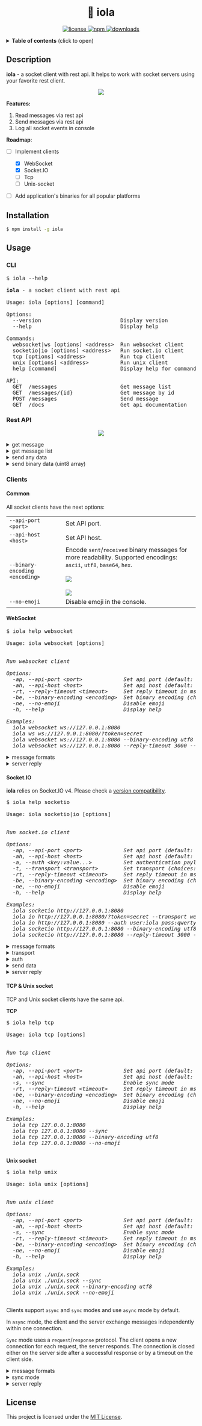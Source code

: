 <h1 align="center">🔄 iola</h1> 

<p align="center">
  <a href="https://github.com/pvarentsov/iola/blob/main/LICENSE">
    <img src="https://img.shields.io/github/license/pvarentsov/iola" alt="license" />
  </a>
  <a href="https://www.npmjs.com/package/iola">
    <img src="https://img.shields.io/npm/v/iola.svg" alt="npm" />
  </a>
  <a href="https://www.npmjs.com/package/iola">
    <img src="https://img.shields.io/npm/dt/iola.svg" alt="downloads" />
  </a>
</p>

<details>
  <summary><b>Table of contents</b> (click to open)</summary>
  <br>
  <ul>
    <li><a href="https://github.com/pvarentsov/iola#description">Description</a></li>
    <li><a href="https://github.com/pvarentsov/iola#installation">Installation</a></li>
    <li><a href="https://github.com/pvarentsov/iola#usage">Usage</a></li>
    <ul>
      <li><a href="https://github.com/pvarentsov/iola#cli">CLI</a></li>
      <li><a href="https://github.com/pvarentsov/iola#rest-api">Rest API</a></li>
      <li><a href="https://github.com/pvarentsov/iola#clients">Clients</a></li>
        <ul>
          <li><a href="https://github.com/pvarentsov/iola#common">Common</a></li>
          <li><a href="https://github.com/pvarentsov/iola#websocket">WebSocket</a></li>
          <li><a href="https://github.com/pvarentsov/iola#socketio">Socket.IO</a></li>
          <li><a href="https://github.com/pvarentsov/iola#tcp--unix-socket">TCP & Unix socket</a></li>
        </ul>
    </ul>
    <li><a href="https://github.com/pvarentsov/iola#license">License</a></li>
  </ul>
</details>

## Description

**iola** - a socket client with rest api. It helps to work with socket servers using your favorite rest client.

<p align="center"> 
  <img src="./demo/iola-demo.gif">
</p>

**Features:**

1. Read messages via rest api
2. Send messages via rest api
3. Log all socket events in console

**Roadmap**:
- [ ] Implement clients
  - [x] WebSocket
  - [x] Socket.IO
  - [ ] Tcp
  - [ ] Unix-socket
- [ ] Add application's binaries for all popular platforms


## Installation
```bash
$ npm install -g iola
```
## Usage

### CLI

<pre>
$ iola --help

<b>iola</b> - a socket client with rest api

Usage: iola [options] [command]

Options:
  --version                         Display version
  --help                            Display help

Commands:
  websocket|ws [options] &lt;address>  Run websocket client
  socketio|io [options] &lt;address>   Run socket.io client
  tcp [options] &lt;address>           Run tcp client
  unix [options] &lt;address>          Run unix client
  help [command]                    Display help for command

API:
  GET  /messages                    Get message list
  GET  /messages/{id}               Get message by id
  POST /messages                    Send message 
  GET  /docs                        Get api documentation
</pre>

### Rest API

<p align="center">
  <img src="./docs/swagger.png">
</p>

<details>
  <summary>get message</summary>
  <p align="center">
    <br>
    <img src="./docs/get-message.png">
  </p>
</details>

<details>
  <summary>get message list</summary>
  <p align="center">
    <br>
    <img src="./docs/get-message-list.png">
  </p>
</details>


<details>
  <summary>send any data</summary>
  <p align="center">
    <br>
    <img src="./docs/send-any-data.png">
  </p>
</details>

<details>
  <summary>send binary data (uint8 array)</summary>
  <p align="center">
    <br>
    <img src="./docs/send-bytes.png">
  </p>
</details>

### Clients

#### Common

All socket clients have the next options:

<table border="0">
<tr>
  <td nowrap><code>--api-port &lt;port&gt;</code></td>
  <td>Set API port.</td>
</tr>
<tr>
  <td nowrap><code>--api-host &lt;host&gt;</code></td>
  <td>Set API host.</td>
</tr>
<tr>
  <td nowrap><code>--binary-encoding  &lt;encoding&gt;</code></td>
  <td>Encode <code>sent</code>/<code>received</code> binary messages for more readability. Supported encodings: 
    <code>ascii</code>,
    <code>utf8</code>,
    <code>base64</code>,
    <code>hex</code>.
    <br>
    <br>
    <img src="./docs/binary-encoding.cli.png">
    <br>
    <br>
    <img src="./docs/binary-encoding.rest-api.png">
  </td>
</tr>
<tr>
  <td nowrap><code>--no-emoji</code></td>
  <td>Disable emoji in the console.</td>
</tr>
</table>

#### WebSocket

<pre>
$ iola help websocket

Usage: iola websocket [options] <address>

Run websocket client

Options:
  -ap, --api-port &lt;port>             Set api port (default: "3000")
  -ah, --api-host &lt;host>             Set api host (default: "127.0.0.1")
  -rt, --reply-timeout &lt;timeout>     Set reply timeout in ms (default: "1000")
  -be, --binary-encoding &lt;encoding>  Set binary encoding (choices: "ascii","utf8","base64","hex")
  -ne, --no-emoji                    Disable emoji
  -h, --help                         Display help

Examples:
  iola websocket ws://127.0.0.1:8080
  iola ws ws://127.0.0.1:8080/?token=secret
  iola websocket ws://127.0.0.1:8080 --binary-encoding utf8
  iola websocket ws://127.0.0.1:8080 --reply-timeout 3000 --no-emoji
</pre>

<details>
  <summary>message formats</summary>
  <br>
  <ul>
    <li><code>string</code></li>
    <li><code>json</code></li>
    <li><code>byte-array</code></li>
  </ul>
</details>

<details>
  <summary>server reply</summary>
  <br>
  <p>You can pass the RequestId to the request with json data
     in order to await the server reply with such RequestId in the reply data.
  </p>
  <p align="center">
    <br>
    <img src="./docs/send-data-with-requsetid.png">
  </p>
  <p>RequestId field can be one of the following:
    <ul>
      <li><code>requestId</code></li>
      <li><code>request_id</code></li>
      <li><code>reqId</code></li>
      <li><code>req_id</code></li>
      <li><code>traceId</code></li>
      <li><code>trace_id</code></li>
    </ul>
  </p>
  <p>
    Default reply timeout is 1000 ms. To change it you can set <code>--reply-timeout &lt;timeout&gt</code> option.
  </p>
</details>

#### Socket.IO

**iola** relies on Socket.IO v4. Please check a [version compatibility](https://socket.io/docs/v4/client-installation/#Version-compatibility).

<pre>
$ iola help socketio
 
Usage: iola socketio|io [options] <address>

Run socket.io client

Options:
  -ap, --api-port &lt;port>             Set api port (default: "3000")
  -ah, --api-host &lt;host>             Set api host (default: "127.0.0.1")
  -a, --auth &lt;key:value...>          Set authentication payload
  -t, --transport &lt;transport>        Set transport (choices: "polling","websocket")
  -rt, --reply-timeout &lt;timeout>     Set reply timeout in ms (default: "1000")
  -be, --binary-encoding &lt;encoding>  Set binary encoding (choices: "ascii","utf8","base64","hex")
  -ne, --no-emoji                    Disable emoji
  -h, --help                         Display help

Examples: 
  iola socketio http://127.0.0.1:8080 
  iola io http://127.0.0.1:8080/?token=secret --transport websocket
  iola io http://127.0.0.1:8080 --auth user:iola pass:qwerty1
  iola socketio http://127.0.0.1:8080 --binary-encoding utf8 
  iola socketio http://127.0.0.1:8080 --reply-timeout 3000 --no-emoji
</pre>

<details>
  <summary>message formats</summary>
  <br>
  <ul>
    <li><code>string</code></li>
    <li><code>number</code></li>
    <li><code>boolean</code></li>
    <li><code>null</code></li>
    <li><code>json</code></li>
    <li><code>byte-array</code></li>
  </ul>
</details>

<details>
  <summary>transport</summary>
  <br>
  <p>
    Client supports "websocket" and "polling" transports. It tries to use "websocket" first, if available.
  </p>
  <p>
    You can explicitly set the type of transport using <code>--transport &lt;transport></code> option.
  </p>
</details>

<details>
  <summary>auth</summary>
  <br>
  <p>
    Socket.IO client can send credentials with the <a href="https://socket.io/docs/v4/middlewares/#Sending-credentials">auth option</a>.
  </p>
  <p>
    You can set the auth payload using <code>--auth &lt;key:value...></code> option. Examples:
    <ul>
      <li><code>iola io http://127.0.0.1:8080 --auth user:iola pass:qwerty1</code></li>
      <li><code>iola io http://127.0.0.1:8080 --auth token:"super secret"</code></li>
    </ul>
  </p>
</details>

<details>
  <summary>send data</summary>
  <br>
  <p>Send any data</p>
  <p align="center">
    <br>
    <img src="./docs/emit-data.rest-api.png">
  </p>
  <p>Send binary data</p>
  <p align="center">
    <br>
    <img src="./docs/emit-bytes.rest-api.png">
  </p>
</details>

<details>
  <summary>server reply</summary>
  <br>
  <p>
    Socket.IO supports server replies. This feature is named acknowledgements.
  </p>
  <p>
    Default reply timeout is 1000 ms. To change it you can set <code>--reply-timeout &lt;timeout&gt</code> option.
  </p>
</details>

#### TCP & Unix socket

TCP and Unix socket clients have the same api. 

**TCP**

<pre>
$ iola help tcp
 
Usage: iola tcp [options] <address>

Run tcp client

Options:
  -ap, --api-port &lt;port>             Set api port (default: "3000")
  -ah, --api-host &lt;host>             Set api host (default: "127.0.0.1")
  -s, --sync                         Enable sync mode
  -rt, --reply-timeout &lt;timeout>     Set reply timeout in ms (sync mode only) (default: "1000")
  -be, --binary-encoding &lt;encoding>  Set binary encoding (choices: "ascii","utf8","base64","hex")
  -ne, --no-emoji                    Disable emoji
  -h, --help                         Display help

Examples: 
  iola tcp 127.0.0.1:8080
  iola tcp 127.0.0.1:8080 --sync
  iola tcp 127.0.0.1:8080 --binary-encoding utf8 
  iola tcp 127.0.0.1:8080 --no-emoji

</pre>

**Unix socket**

<pre>
$ iola help unix
 
Usage: iola unix [options] <address>

Run unix client

Options:
  -ap, --api-port &lt;port>             Set api port (default: "3000")
  -ah, --api-host &lt;host>             Set api host (default: "127.0.0.1")
  -s, --sync                         Enable sync mode
  -rt, --reply-timeout &lt;timeout>     Set reply timeout in ms (sync mode only) (default: "1000")
  -be, --binary-encoding &lt;encoding>  Set binary encoding (choices: "ascii","utf8","base64","hex")
  -ne, --no-emoji                    Disable emoji
  -h, --help                         Display help

Examples: 
  iola unix ./unix.sock
  iola unix ./unix.sock --sync
  iola unix ./unix.sock --binary-encoding utf8 
  iola unix ./unix.sock --no-emoji

</pre>

Clients support `async` and `sync` modes and use `async` mode by default.

In `async` mode, the client and the server exchange messages independently within one connection.

`Sync` mode uses a `request`/`response` protocol. The client opens a new connection for each request, the server responds.
The connection is closed either on the server side after a successful response or by a timeout on the client side.

<details>
  <summary>message formats</summary>
  <br>
  <ul>
    <li><code>byte-array</code></li>
  </ul>
</details>

<details>
  <summary>sync mode</summary>
  <br>
  <p>
    To enable <code>sync</code> mode need to set <code>--sync</code> option.
  </p>
</details>

<details>
  <summary>server reply</summary>
  <br>
  <p>
    Server replies are supported only in <code>sync</code> mode. If the server does not close the connection, the client will close it on its own during the reply timeout.
  </p>
  <p>
    Default reply timeout is 1000 ms. To change it you can set <code>--reply-timeout &lt;timeout&gt</code> option.
  </p>
</details>

## License

This project is licensed under the [MIT License](https://github.com/pvarentsov/iola/blob/main/LICENSE).
